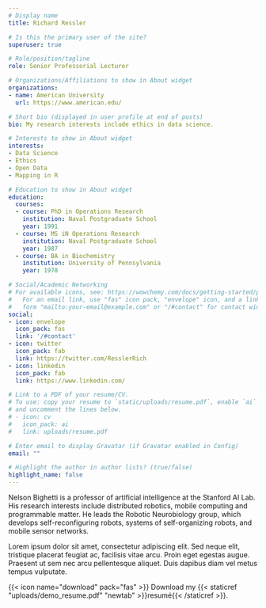 ```yaml
---
# Display name
title: Richard Ressler

# Is this the primary user of the site?
superuser: true

# Role/position/tagline
role: Senior Professorial Lecturer

# Organizations/Affiliations to show in About widget
organizations:
- name: American University
  url: https://www.american.edu/

# Short bio (displayed in user profile at end of posts)
bio: My research interests include ethics in data science.

# Interests to show in About widget
interests:
- Data Science
- Ethics
- Open Data
- Mapping in R

# Education to show in About widget
education:
  courses:
  - course: PhD in Operations Research
    institution: Naval Postgraduate School
    year: 1991
  - course: MS iN Operations Research
    institution: Naval Postgraduate School
    year: 1987
  - course: BA in Biochemistry
    institution: University of Pennsylvania
    year: 1978

# Social/Academic Networking
# For available icons, see: https://wowchemy.com/docs/getting-started/page-builder/#icons
#   For an email link, use "fas" icon pack, "envelope" icon, and a link in the
#   form "mailto:your-email@example.com" or "/#contact" for contact widget.
social:
- icon: envelope
  icon_pack: fas
  link: '/#contact'
- icon: twitter
  icon_pack: fab
  link: https://twitter.com/ResslerRich
- icon: linkedin
  icon_pack: fab
  link: https://www.linkedin.com/

# Link to a PDF of your resume/CV.
# To use: copy your resume to `static/uploads/resume.pdf`, enable `ai` icons in `params.toml`, 
# and uncomment the lines below.
# - icon: cv
#   icon_pack: ai
#   link: uploads/resume.pdf

# Enter email to display Gravatar (if Gravatar enabled in Config)
email: ""

# Highlight the author in author lists? (true/false)
highlight_name: false
---
```


Nelson Bighetti is a professor of artificial intelligence at the Stanford AI Lab. His research interests include distributed robotics, mobile computing and programmable matter. He leads the Robotic Neurobiology group, which develops self-reconfiguring robots, systems of self-organizing robots, and mobile sensor networks.

Lorem ipsum dolor sit amet, consectetur adipiscing elit. Sed neque elit, tristique placerat feugiat ac, facilisis vitae arcu. Proin eget egestas augue. Praesent ut sem nec arcu pellentesque aliquet. Duis dapibus diam vel metus tempus vulputate.

{{< icon name="download" pack="fas" >}} Download my {{< staticref "uploads/demo_resume.pdf" "newtab" >}}resumé{{< /staticref >}}.
